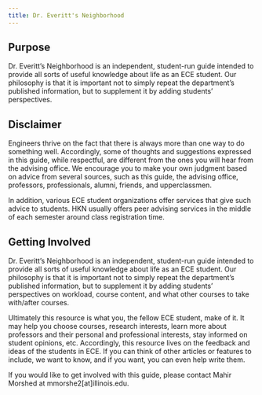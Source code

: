 ```yaml
---
title: Dr. Everitt's Neighborhood
---
```


Purpose
---
Dr. Everitt’s Neighborhood is an independent, student-run guide intended to provide all sorts of useful knowledge about life as an ECE student. Our philosophy is that it is important not to simply repeat the department’s published information, but to supplement it by adding students’ perspectives.

Disclaimer
---
Engineers thrive on the fact that there is always more than one way to do something well. Accordingly, some of thoughts and suggestions expressed in this guide, while respectful, are different from the ones you will hear from the advising office. We encourage you to make your own judgment based on advice from several sources, such as this guide, the advising office, professors, professionals, alumni, friends, and upperclassmen.

In addition, various ECE student organizations offer services that give such advice to students. HKN usually offers peer advising services in the middle of each semester around class registration time.

Getting Involved
---
Dr. Everitt’s Neighborhood is an independent, student-run guide intended to provide all sorts of useful knowledge about life as an ECE student. Our philosophy is that it is important not to simply repeat the department’s published information, but to supplement it by adding students’ perspectives on workload, course content, and what other courses to take with/after courses.

Ultimately this resource is what you, the fellow ECE student, make of it. It may help you choose courses, research interests, learn more about professors and their personal and professional interests, stay informed on student opinions, etc. Accordingly, this resource lives on the feedback and ideas of the students in ECE. If you can think of other articles or features to include, we want to know, and if you want, you can even help write them.

If you would like to get involved with this guide, please contact Mahir Morshed at mmorshe2[at]illinois.edu.